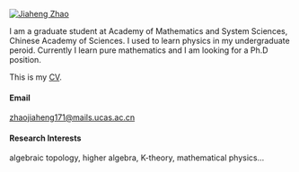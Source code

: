 

[![Jiaheng Zhao](https://img.shields.io/badge/zjh-github-blue?logo=github)](https://github.com/zjh19991007)

I am a graduate student at Academy of Mathematics and System Sciences, Chinese Academy of Sciences. I used to learn physics in my undergraduate peroid. Currently I learn pure mathematics and I am looking for a Ph.D position.

This is my [CV](https://github.com/zjh19991007/zjh19991007.github.io/blob/main/static/CV.pdf "点击下载 PDF").
#### Email
zhaojiaheng171@mails.ucas.ac.cn

#### Research Interests
algebraic topology, higher algebra, K-theory, mathematical physics...


